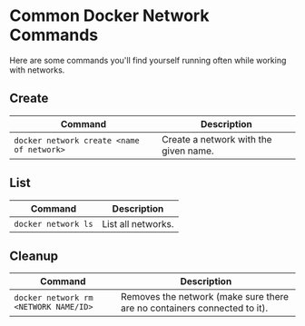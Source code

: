 # Common Docker Network Commands

Here are some commands you'll find yourself running often while working with
networks. 

## Create

| Command                           | Description                                                              |
| --------------------------------- | ------------------------------------------------------------------------ |
| `docker network create <name of network>` | Create a network with the given name.                          |

## List

| Command                           | Description                                                              |
| --------------------------------- | ------------------------------------------------------------------------ |
| `docker network ls` | List all networks.                          |

## Cleanup

| Command                           | Description                                                              |
| --------------------------------- | ------------------------------------------------------------------------ |
| `docker network rm <NETWORK NAME/ID>` | Removes the network (make sure there are no containers connected to it).                          |
